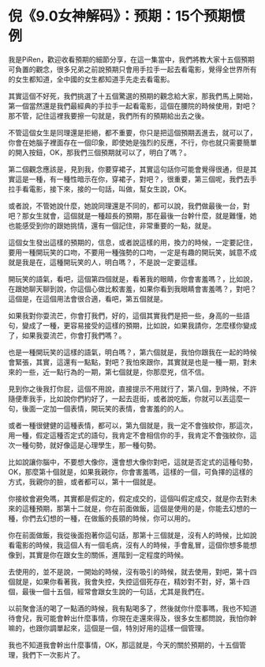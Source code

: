 # 倪《9.0女神解码》：预期：15个预期惯例

我是PiRen，歡迎收看預期的細節分享，在這一集當中，我們將教大家十五個預期可負置的觀念，很多兄弟之前說預期只會用手拉手一起去看電影，覺得全世界所有的女生都知道，全中國的女生都知道手先走去看電影。

其實這個不好死，我們挑選了十五個驚選的預期的觀念給大家，那我們馬上開始，第一個當然還是我們最經典的手拉手一起看電影，這個在腰院的時候使用，對吧？那不管，記住這裡我要擦一句就是，我們所有的預期給出去之後。

不管這個女生是同理還是拒絕，都不重要，你只是把這個預期丟進去，就可以了，你會在她腦子裡面存在一個印象，即使她是強烈的反應，不行，你也就只需要簡單的開入按鈕，OK，那我們三個預期就可以了，明白了嗎？。

第二個觀念應該是，見到我，你要穿裙子，其實這句話你可能會覺得很通，但是其實這是一種，有一種性暗示在你，穿裙子，對吧？，很重要，第三個呢，我們去手拉手看電影，接下來，接的一句話，叫做，幫女生說，OK。

或者說，不管她說什麼，她說同理還是不同的，都可以說，我們做最後一台，對吧？那女生就會，這個就是一種超長的預期，那在最後一台幹什麼，就是難懂，她也能感受到你的跟她挑情，還有一個記住，非常重要的一點，就是。

這個女生發出這樣的預期的，信息，或者說這樣的用，換力的時候，一定要記住，要用一種開玩笑的口吻，不要用一種強勢的口吻，一定是有趣的開玩笑，誠意不成就是我是在，這種開玩笑的人，明白嗎？，不是說一定要這樣。

開玩笑的語氣，看吧，這個第四個就是，看著我的眼睛，你會害羞嗎？，比如說，在跟她聊天聊到說，你這個心做比較害羞，如果你看到我眼睛會害羞嗎？，對吧？這個是，在這個用法會很合適，看吧，第五個就是。

如果我對你耍流芒，你會打我們，好的，這個其實我們是把一些，身高的一些語句，變成了一種，更容易接受的這樣的預期，比如說，如果我請你，怎麼樣你變成了，如果我耍流芒，你會打我們嗎？。

也是一種開玩笑的這樣的語氣，明白嗎？，第六個就是，我怕你跟我在一起的時候會緊張，其實，這還有一點點，對吧？我怕來跟你，其實就是也是一種一期，對未來的一些，近一點行為的一期，第七個就是，你那麼兇，信不信。

見到你之後我打你屁，這個不用說，直接提示不用就行了，第八個，到時候，不許隨便牽我手，比如說你們約好了，一起去逛街，或者說吃飯，你就可以丟這麼一句，後面一定加一個表情，開玩笑的表情，會害羞的的人。

或者一種很健健的這種表情，都可以，第九個就是，我一定不會強紋你，那這次，用一種，假定這種否定式的語句，我肯定不會相信你的手，我肯定不會強紋你，這次一種句勢，就好像這是心理學生，那一種句勢。

比如說讓你腦中，不要想大像你，還會想大像你對吧，這就是否定式的這種句勢，OK，那麼第十個就是，如果我親你，你會害羞嗎，這樣的一個，可負擇的這樣的方式，我親你的臉，或者都可以，第十一個就是。

你接紋會避免嗎，其實都是假定的，假定成交的，這個叫假定成交，就是你去對未來的這種預期，那第十二就是，你在前面做飯，這個是使用的是，你能去幻想的一種，你們去幻想的一種，在做飯的長頸的時候，你可以用的。

你在前面做飯，我從後面抱著你這句話，那第十三個就是，沒有人的時候，比如說看電影的時候，我這個人有一個毛病，沒有人的時候，手會亂冒，這個你想多能想像到，其實是你在跟女生的關係，進階到一定程度的時候。

去使用的，並不是說，一開始的時候，沒有吸引的時候，就去使用，對吧，第十四個就是，如果你看著我，我會失控，失控這個死存在，精妙對不對，好，第十四個，最後一個十五個，經常會跟女生說的一句話，尤其是我們在。

以前聚會活的喝了一點酒的時候，我有點喝多了，然後就你什麼事嗎，我也不知道待會兒，我可能會幹出什麼事情，你現在走還來得及，很多女生都問說，我怕你幹嘛的，也跟你調單起來，這個是一個，特別好用的這樣一個管理。

我也不知道我會幹出什麼事情，OK，那這就是，今天的關於預期的，十五個管理，我們下一次影片了。
